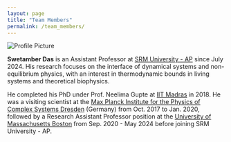 ```yaml
---
layout: page
title: "Team Members"
permalink: /team_members/
---
```


<div class="profile-container">
    <img src="{{ site.baseurl }}/images/Das_Swet.jpg" alt="Profile Picture">
    <div class="profile-text">
        <p><strong>Swetamber Das</strong> is an Assistant Professor at <a href="https://www.srmist.edu.in/srm-university-ap" target="_blank">SRM University - AP</a> since July 2024. His research 
        focuses on the interface of dynamical systems and non-equilibrium physics, 
        with an interest in thermodynamic bounds in living systems and theoretical biophysics.</p>
        <p>He completed his PhD under Prof. Neelima Gupte at <a href="https://www.iitm.ac.in/" target="_blank">IIT Madras</a> in 2018. He was a visiting scientist at the <a href="https://www.mpipks-dresden.mpg.de/en" target="_blank">Max Planck Institute for the Physics of Complex Systems Dresden</a> (Germany)
        from Oct. 2017 to Jan. 2020, followed by a Research Assistant Professor position at
        the <a href="https://www.umb.edu/" target="_blank">University of Massachusetts Boston</a> from Sep. 2020 - May 2024 before joining
        SRM University - AP.</p>
    </div>
</div>
